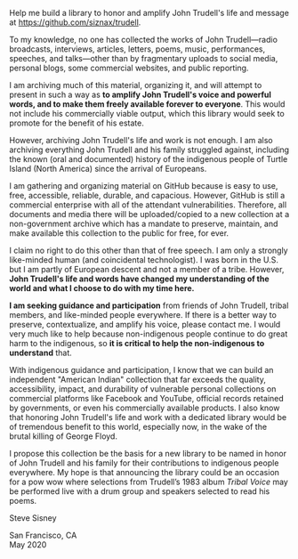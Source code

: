 Help me build a library to honor and amplify John Trudell's life and
message at https://github.com/siznax/trudell.

To my knowledge, no one has collected the works of John Trudell—radio
broadcasts, interviews, articles, letters, poems, music, performances,
speeches, and talks—other than by fragmentary uploads to social media,
personal blogs, some commercial websites, and public reporting.

I am archiving much of this material, organizing it, and will attempt
to present in such a way as **to amplify John Trudell's voice and
powerful words, and to make them freely available forever to
everyone**. This would not include his commercially viable output, 
which this library would seek to promote for the benefit of his
estate.

However, archiving John Trudell's life and work is not enough. I am
also archiving everything John Trudell and his family struggled
against, including the known (oral and documented) history of the
indigenous people of Turtle Island (North America) since the arrival
of Europeans.

I am gathering and organizing material on GitHub because is easy to
use, free, accessible, reliable, durable, and capacious. However,
GitHub is still a commercial enterprise with all of the attendant
vulnerabilities. Therefore, all documents and media there will be
uploaded/copied to a new collection at a non-government archive which
has a mandate to preserve, maintain, and make available this
collection to the public for free, for ever.

I claim no right to do this other than that of free speech. I am only
a strongly like-minded human (and coincidental technologist). I was
born in the U.S. but I am partly of European descent and not a member
of a tribe. However, **John Trudell's life and words have changed my
understanding of the world and what I choose to do with my time
here.**

**I am seeking guidance and participation** from friends of John
Trudell, tribal members, and like-minded people everywhere. If there
is a better way to preserve, contextualize, and amplify his voice,
please contact me. I would very much like to help because
non-indigenous people continue to do great harm to the indigenous, so
**it is critical to help the non-indigenous to understand** that.

With indigenous guidance and participation, I know that we can build
an independent "American Indian" collection that far exceeds the
quality, accessibility, impact, and durability of vulnerable personal
collections on commercial platforms like Facebook and YouTube,
official records retained by governments, or even his commercially
available products. I also know that honoring John Trudell's life and
work with a dedicated library would be of tremendous benefit to this
world, especially now, in the wake of the brutal killing of George
Floyd.

I propose this collection be the basis for a new library to be named
in honor of John Trudell and his family for their contributions to
indigenous people everywhere. My hope is that announcing the library
could be an occasion for a pow wow where selections from Trudell’s
1983 album _Tribal Voice_ may be performed live with a drum group and
speakers selected to read his poems.


Steve Sisney

San Francisco, CA    
May 2020
